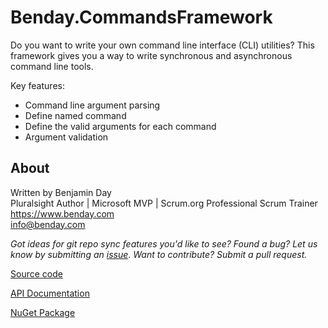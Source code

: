 # Benday.CommandsFramework

Do you want to write your own command line interface (CLI) utilities? 
This framework gives you a way to write synchronous and asynchronous command line tools.

Key features:
* Command line argument parsing
* Define named command 
* Define the valid arguments for each command
* Argument validation

## About

Written by Benjamin Day  
Pluralsight Author | Microsoft MVP | Scrum.org Professional Scrum Trainer  
https://www.benday.com  
info@benday.com 

*Got ideas for git repo sync features you'd like to see? Found a bug? 
Let us know by submitting an [issue](https://github.com/benday-inc/Benday.CommandsFramework/issues)*. *Want to contribute? Submit a pull request.*

[Source code](https://github.com/benday-inc/Benday.CommandsFramework)

[API Documentation](https://benday-inc.github.io/Benday.CommandsFramework/api/Benday.CommandsFramework.html)

[NuGet Package](https://www.nuget.org/packages/Benday.CommandsFramework/)

